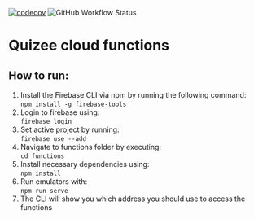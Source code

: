 [![codecov](https://codecov.io/gh/Di-Strix/quizee-cloud-functions/branch/master/graph/badge.svg?token=9YOWXFO5DY)](https://codecov.io/gh/Di-Strix/quizee-cloud-functions)
![GitHub Workflow Status](https://img.shields.io/github/workflow/status/Di-Strix/quizee-cloud-functions/codecov)

# Quizee cloud functions
## How to run:
1. Install the Firebase CLI via npm by running the following command:\
```npm install -g firebase-tools```
2. Login to firebase using:\
```firebase login```
3. Set active project by running:\
```firebase use --add```
4. Navigate to functions folder by executing:\
```cd functions```
5. Install necessary dependencies using:\
```npm install```
6. Run emulators with:\
```npm run serve```
7. The CLI will show you which address you should use to access the functions